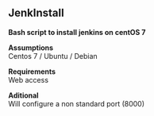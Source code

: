 ## JenkInstall

**Bash script to install jenkins on centOS 7**

**Assumptions**       
Centos 7 / Ubuntu / Debian    
 
**Requirements**       
Web access

**Aditional**    
Will configure a non standard port (8000)


